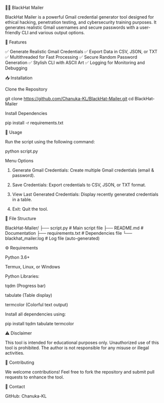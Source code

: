 🕵️‍♂️ BlackHat Mailer

BlackHat Mailer is a powerful Gmail credential generator tool designed for ethical hacking, penetration testing, and cybersecurity training purposes. It generates realistic Gmail usernames and secure passwords with a user-friendly CLI and various output options.



📌 Features

✅ Generate Realistic Gmail Credentials
✅ Export Data in CSV, JSON, or TXT
✅ Multithreaded for Fast Processing
✅ Secure Random Password Generation
✅ Stylish CLI with ASCII Art
✅ Logging for Monitoring and Debugging



📥 Installation

Clone the Repository

git clone https://github.com/Chanuka-KL/BlackHat-Mailer.git
cd BlackHat-Mailer

Install Dependencies

pip install -r requirements.txt



🚀 Usage

Run the script using the following command:

python script.py

Menu Options

1. Generate Gmail Credentials: Create multiple Gmail credentials (email & password).

2. Save Credentials: Export credentials to CSV, JSON, or TXT format.

3. View Last Generated Credentials: Display recently generated credentials in a table.

4. Exit: Quit the tool.






📂 File Structure

BlackHat-Mailer/
├── script.py              # Main script file
├── README.md              # Documentation
├── requirements.txt       # Dependencies file
└── blackhat_mailer.log    # Log file (auto-generated)


⚙️ Requirements

Python 3.6+

Termux, Linux, or Windows

Python Libraries:

tqdm (Progress bar)

tabulate (Table display)

termcolor (Colorful text output)



Install all dependencies using:

pip install tqdm tabulate termcolor




⚠️ Disclaimer

This tool is intended for educational purposes only. Unauthorized use of this tool is prohibited. The author is not responsible for any misuse or illegal activities.




🤝 Contributing

We welcome contributions! Feel free to fork the repository and submit pull requests to enhance the tool.


📧 Contact

GitHub: Chanuka-KL
